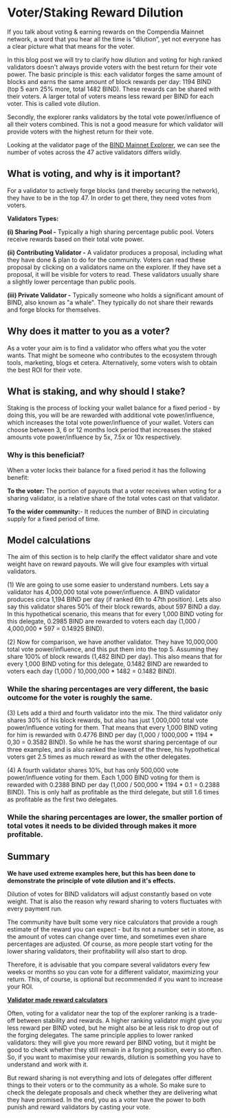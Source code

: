 # Voter/Staking Reward Dilution

If you talk about voting & earning rewards on the Compendia Mainnet network, a word that you hear all the time is “dilution”, yet not everyone has a clear picture what that means for the voter.

In this blog post we will try to clarify how dilution and voting for high ranked validators doesn't always provide voters with the best return for their vote power. The basic principle is this: each validator forges the same amount of blocks and earns the same amount of block rewards per day: 1194 BIND (top 5 earn 25% more, total 1482 BIND). These rewards can be shared with their voters. A larger total of voters means less reward per BIND for each voter. This is called vote dilution. 

Secondly, the explorer ranks validators by the total vote power/influence of all their voters combined.  This is not a good measure for which validator will provide voters with the highest return for their vote.

Looking at the validator page of the [BIND Mainnet Explorer](https://bindscan.io/validators), we can see the number of votes across the 47 active validators differs wildly.


## What is voting, and why is it important?

For a validator to actively forge blocks (and thereby securing the network), they have to be in the top 47. In order to get there, they need votes from voters.

**Validators Types:**

**(i) Sharing Pool -** Typically a high sharing percentage public pool. Voters receive rewards based on their total vote power.

**(ii) Contributing Validator -** A validator produces a proposal, including what they have done & plan to do for the community.  Voters can read these proposal by clicking on a validators name on the explorer.  If they have set a proposal, it will be visible for voters to read. These validators usually share a slightly lower percentage than public pools.

**(iii) Private Validator -** Typically someone who holds a significant amount of BIND, also known as "a whale". They typically do not share their rewards and forge blocks for themselves.


## Why does it matter to you as a voter? 

As a voter your aim is to find a validator who offers what you the voter wants. That might be someone who contributes to the ecosystem through tools, marketing, blogs et cetera.  Alternatively, some voters wish to obtain the best ROI for their vote.


## What is staking, and why should I stake?

Staking is the process of locking your wallet balance for a fixed period - by doing this, you will be are rewarded with additional vote power/influence, which increases the total vote power/influence of your wallet.  Voters can choose between 3, 6 or 12 months lock period that increases the staked amounts vote power/influence by 5x, 7.5x or 10x respectively.


### Why is this beneficial?

When a voter locks their balance for a fixed period it has the following benefit:

**To the voter:** The portion of payouts that a voter receives when voting for a sharing validator, is a relative share of the total votes cast on that validator.

**To the wider community:**- It reduces the number of BIND in circulating supply for a fixed period of time.


## Model calculations

The aim of this section is to help clarify the effect validator share and vote weight have on reward payouts. We will give four examples with virtual validators.

(1) We are going to use some easier to understand numbers. Lets say a validator has 4,000,000 total vote power/influence.  A BIND validator produces circa 1,194 BIND per day (if ranked 6th to 47th position). Lets also say this validator shares 50% of their block rewards, about 597 BIND a day. In this hypothetical scenario, this means that for every 1,000 BIND voting for this delegate, 0.2985 BIND are rewarded to voters each day (1,000 / 4,000,000 * 597 = 0.14925 BIND).

(2) Now for comparison, we have another validator. They have 10,000,000 total vote power/influence, and this put them into the top 5. Assuming they share 100% of block rewards (1,482 BIND per day). This also means that for every 1,000 BIND voting for this delegate, 0.1482 BIND are rewarded to voters each day (1,000 / 10,000,000 * 1482 = 0.1482 BIND). 


### While the sharing percentages are very different, the basic outcome for the voter is roughly the same.

(3) Lets add a third and fourth validator into the mix. The third validator only shares 30% of his block rewards, but also has just 1,000,000 total vote power/influence voting for them. That means that every 1,000 BIND voting for him is rewarded with 0.4776 BIND per day (1,000 / 1000,000 * 1194 * 0,30 = 0.3582 BIND). So while he has the worst sharing percentage of our three examples, and is also ranked the lowest of the three, his hypothetical voters get 2.5 times as much reward as with the other delegates. 

(4) A fourth validator shares 10%, but has only 500,000 vote power/influence voting for them. Each 1,000 BIND voting for them is rewarded with 0.2388 BIND per day (1,000 / 500,000 * 1194 * 0.1 = 0.2388 BIND). This is only half as profitable as the third delegate, but still 1.6 times as profitable as the first two delegates.


### While the sharing percentages are lower, the smaller portion of total votes it needs to be divided through makes it more profitable.


## Summary

**We have used extreme examples here, but this has been done to demonstrate the principle of vote dilution and it's effects.**

Dilution of votes for BIND validators will adjust constantly based on vote weight. That is also the reason why reward sharing to voters fluctuates with every payment run. 

The community have built some very nice calculators that provide a rough estimate of the reward you can expect - but its not a number set in stone, as the amount of votes can change over time, and sometimes even share percentages are adjusted. Of course, as more people start voting for the lower sharing validators, their profitability will also start to drop. 

Therefore, it is advisable that you compare several validators every few weeks or months so you can vote for a different validator, maximizing your return. This, of course, is optional but recommended if you want to increase your ROI.

**[Validator made reward calculators](https://github.com/Bx64/Awesome-Compendia/#tools-validators)** 

Often, voting for a validator near the top of the explorer ranking is a trade-off between stability and rewards. A higher ranking validator might give you less reward per BIND voted, but he might also be at less risk to drop out of the forging delegates. The same principle applies to lower ranked validators: they will give you more reward per BIND voting, but it might be good to check whether they still remain in a forging position, every so often. So, if you want to maximise your rewards, dilution is something you have to understand and work with it.

But reward sharing is not everything and lots of delegates offer different things to their voters or to the community as a whole. So make sure to check the delegate proposals and check whether they are delivering what they have promised. In the end, you as a voter have the power to both punish and reward validators by casting your vote.
